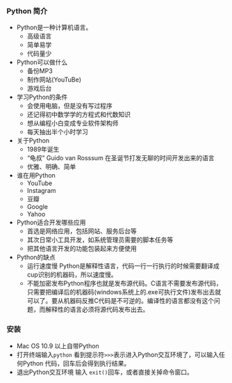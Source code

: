 ### Python 简介
* Python是一种计算机语言。
	* 高级语言
	* 简单易学
	* 代码量少
* Python可以做什么
	* 备份MP3
	* 制作网站(YouTuBe)
	* 游戏后台
* 学习Python的条件
	* 会使用电脑，但是没有写过程序
	* 还记得初中数学学的方程式和代数知识
	* 想从编程小白变成专业软件架构师
	* 每天抽出半个小时学习
* 关于Python
	* 1989年诞生
	* “龟叔” Guido van Rosssum 在圣诞节打发无聊的时间开发出来的语言
	* 优雅、明确、简单
* 谁在用Python
	* YouTube
	* Instagram
	* 豆瓣
	* Google
	* Yahoo 
* Python适合开发哪些应用
	* 首选是网络应用，包括网站、服务后台等
	* 其次日常小工具开发，如系统管理员需要的脚本任务等
	* 把其他语言开发的功能包装起来方便使用
* Python的缺点
	* 运行速度慢 Python是解释性语言，代码一行一行执行的时候需要翻译成cup识别的机器码，所以速度慢。
	* 不能加密发布Python程序也就是发布源代码。C语言不需要发布源代码，只需要把编译后的机器码(windows系统上的.exe可执行文件)发布出去就可以了。要从机器码反推C代码是不可逆的。编译性的语言都没有这个问题，而解释性的语言必须将源代码发布出去。

### 安装
* Mac OS 10.9 以上自带Python
* 打开终端输入`python` 看到提示符`>>>`表示进入Python交互环境了，可以输入任何Python 代码，回车后会得到执行结果。
* 退出Python交互环境 输入 `exit()`回车，或者直接关掉命令窗口。